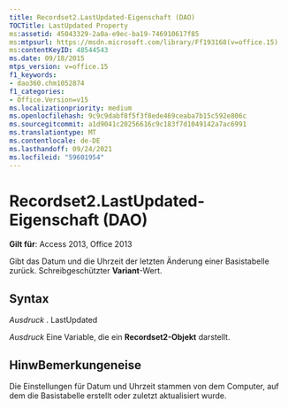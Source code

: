 ```yaml
---
title: Recordset2.LastUpdated-Eigenschaft (DAO)
TOCTitle: LastUpdated Property
ms:assetid: 45043329-2a0a-e9ec-ba19-746910617f85
ms:mtpsurl: https://msdn.microsoft.com/library/Ff193168(v=office.15)
ms:contentKeyID: 48544543
ms.date: 09/18/2015
mtps_version: v=office.15
f1_keywords:
- dao360.chm1052874
f1_categories:
- Office.Version=v15
ms.localizationpriority: medium
ms.openlocfilehash: 9c9c9dabf8f5f3f8ede469ceaba7b15c592e806c
ms.sourcegitcommit: a1d9041c20256616c9c183f7d1049142a7ac6991
ms.translationtype: MT
ms.contentlocale: de-DE
ms.lasthandoff: 09/24/2021
ms.locfileid: "59601954"
---
```

# <a name="recordset2lastupdated-property-dao"></a>Recordset2.LastUpdated-Eigenschaft (DAO)


**Gilt für**: Access 2013, Office 2013

Gibt das Datum und die Uhrzeit der letzten Änderung einer Basistabelle zurück. Schreibgeschützter **Variant**-Wert.

## <a name="syntax"></a>Syntax

*Ausdruck* . LastUpdated

*Ausdruck* Eine Variable, die ein **Recordset2-Objekt** darstellt.

## <a name="remarks"></a>HinwBemerkungeneise

Die Einstellungen für Datum und Uhrzeit stammen von dem Computer, auf dem die Basistabelle erstellt oder zuletzt aktualisiert wurde.

